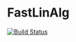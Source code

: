 # FastLinAlg

[![Build Status](https://travis-ci.org/klho/FastLinAlg.jl.svg?branch=master)](https://travis-ci.org/klho/FastLinAlg.jl)
